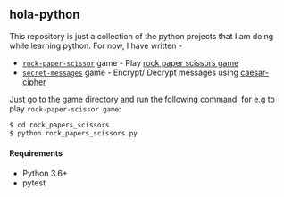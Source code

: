## hola-python

This repository is just a collection of the python projects that I am doing while learning python. For now, I have written -

* [`rock-paper-scissor`](https://github.com/shreyaganguly/hola-python/blob/master/rock_papers_scissor) game - Play [rock paper scissors game](https://en.wikipedia.org/wiki/Rock%E2%80%93paper%E2%80%93scissors)
* [`secret-messages`](https://github.com/shreyaganguly/hola-python/blob/master/secret_messages) game - Encrypt/ Decrypt messages using [caesar-cipher](http://practicalcryptography.com/ciphers/caesar-cipher/)

Just go to the game directory and run the following command, for e.g to play `rock-paper-scissor game`:

```bash
$ cd rock_papers_scissors
$ python rock_papers_scissors.py
```

#### Requirements

* Python 3.6+
* pytest
